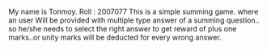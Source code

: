 My name is Tonmoy. Roll : 2007077
This is a simple summing game.
where an user Will be provided with multiple type answer of a summing question..
so he/she needs to select the right answer to get reward of plus one marks..or unity marks will be deducted for every wrong answer.
